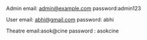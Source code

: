 Admin
  email: admin@example.com
  password:admin123

User
  email: abhi@gmail.com
  password: abhi

Theatre
  email:asok@cine
  password : asokcine
